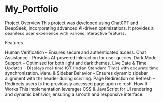 # My_Portfolio
Project Overview
This project was developed using ChatGPT and DeepSeek, incorporating advanced AI-driven optimizations. It provides a seamless user experience with various interactive features.

Features

Human Verification – Ensures secure and authenticated access.
Chat Assistance – Provides AI-powered interaction for user queries.
Dark Mode Support – Optimized for both light and dark themes.
Live Date & Time Updates – Displays real-time IST (Indian Standard Time) with accurate time
synchronization.
Menu & Sidebar Behavior – Ensures dynamic sidebar alignment with the header during scrolling.
Page Redirection on Refresh – Redirects users to the previously accessed page upon refresh.
How It Works
This implementation leverages CSS & JavaScript for UI rendering and dynamic behavior, ensuring a smooth and responsive interface.
